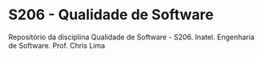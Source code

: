 # S206 - Qualidade de Software
Repositório da disciplina Qualidade de Software - S206. 
Inatel. 
Engenharia de Software.
Prof. Chris Lima
